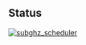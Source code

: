 ## Status

[![subghz_scheduler](https://catalog.flipperzero.one/application/subghz_scheduler/widget)](https://catalog.flipperzero.one/application/subghz_scheduler/page)